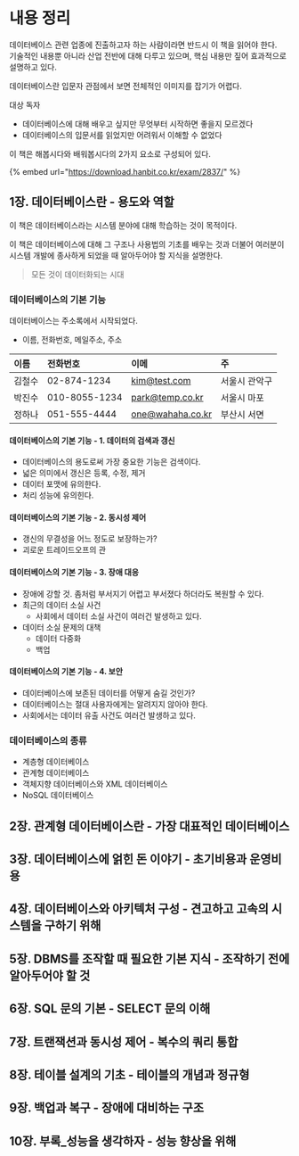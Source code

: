 # 내용 정리

데이터베이스 관련 업종에 진출하고자 하는 사람이라면 반드시 이 책을 읽어야 한다.  
기술적인 내용뿐 아니라 산업 전반에 대해 다루고 있으며, 핵심 내용만 짚어 효과적으로 설명하고 있다.

데이터베이스란 입문자 관점에서 보면 전체적인 이미지를 잡기가 어렵다.

대상 독자

* 데이터베이스에 대해 배우고 싶지만 무엇부터 시작하면 좋을지 모르겠다
* 데이터베이스의 입문서를 읽었지만 어려워서 이해할 수 없었다

이 책은 해봅시다와 배워봅시다의 2가지 요소로 구성되어 있다.

{% embed url="https://download.hanbit.co.kr/exam/2837/" %}

## 1장. 데이터베이스란 - 용도와 역할

이 책은 데이터베이스라는 시스템 분야에 대해 학습하는 것이 목적이다.

이 책은 데이터베이스에 대해 그 구조나 사용법의 기초를 배우는 것과 더불어 여러분이 시스템 개발에 종사하게 되었을 때 알아두어야 할 지식을 설명한다.

> 모든 것이 데이터화되는 시대

### 데이터베이스의 기본 기능

데이터베이스는 주소록에서 시작되었다.

* 이름, 전화번호, 메일주소, 주소

| 이름 | 전화번호 | 이메 | 주 |
| :--- | :--- | :--- | :--- |
| 김철수 | 02-874-1234 | kim@test.com | 서울시 관악구 |
| 박진수 | 010-8055-1234 | park@temp.co.kr | 서울시 마포 |
| 정하나 | 051-555-4444 | one@wahaha.co.kr | 부산시 서면 |

#### 데이터베이스의 기본 기능 - 1. 데이터의 검색과 갱신

* 데이터베이스의 용도로써 가장 중요한 기능은 검색이다.
* 넓은 의미에서 갱신은 등록, 수정, 제거
* 데이터 포맷에 유의한다.
* 처리 성능에 유의힌다.

#### 데이터베이스의 기본 기능 - 2. 동시성 제어

* 갱신의 무결성을 어느 정도로 보장하는가?
* 괴로운 트레이드오프의 관

#### 데이터베이스의 기본 기능 - 3. 장애 대응

* 장애에 강할 것. 좀처럼 부서지기 어렵고 부서졌다 하더라도 복원할 수 있다.
* 최근의 데이터 소실 사건
  * 사회에서 데이터 소실 사건이 여러건 발생하고 있다.
* 데이터 소실 문제의 대책
  * 데이터 다중화
  * 백업

#### 데이터베이스의 기본 기능 - 4. 보안

* 데이터베이스에 보존된 데이터를 어떻게 숨길 것인가?
* 데이터베이스는 절대 사용자에게는 알려지지 않아야 한다.
* 사회에서는 데이터 유출 사건도 여러건 발생하고 있다.

### 데이터베이스의 종류

* 계층형 데이터베이스
* 관계형 데이터베이스
* 객체지향 데이터베이스와 XML 데이터베이스
* NoSQL 데이터베이스

## 2장. 관계형 데이터베이스란 - 가장 대표적인 데이터베이스

## 3장. 데이터베이스에 얽힌 돈 이야기 - 초기비용과 운영비용

## 4장. 데이터베이스와 아키텍처 구성 - 견고하고 고속의 시스템을 구하기 위해

## 5장. DBMS를 조작할 때 필요한 기본 지식 - 조작하기 전에 알아두어야 할 것

## 6장. SQL 문의 기본 - SELECT 문의 이해

## 7장. 트랜잭션과 동시성 제어 - 복수의 쿼리 통합

## 8장. 테이블 설계의 기초 - 테이블의 개념과 정규형

## 9장. 백업과 복구 - 장애에 대비하는 구조

## 10장. 부록\_성능을 생각하자 - 성능 향상을 위해

